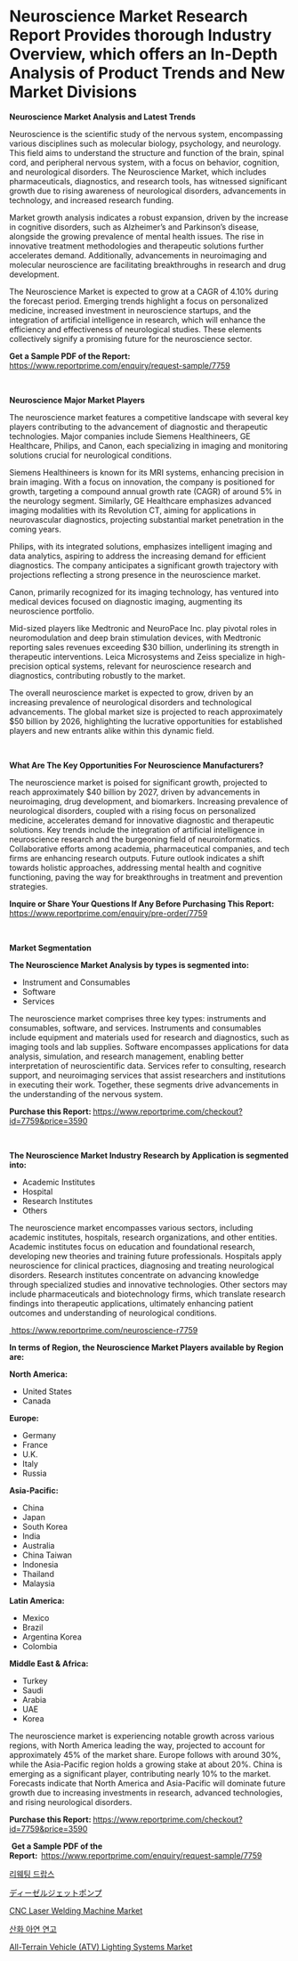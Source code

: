 <p><h1>Neuroscience Market Research Report Provides thorough Industry Overview, which offers an In-Depth Analysis of Product Trends and New Market Divisions</h1></p><p><strong>Neuroscience Market Analysis and Latest Trends</strong></p>
<p><p>Neuroscience is the scientific study of the nervous system, encompassing various disciplines such as molecular biology, psychology, and neurology. This field aims to understand the structure and function of the brain, spinal cord, and peripheral nervous system, with a focus on behavior, cognition, and neurological disorders. The Neuroscience Market, which includes pharmaceuticals, diagnostics, and research tools, has witnessed significant growth due to rising awareness of neurological disorders, advancements in technology, and increased research funding.</p><p>Market growth analysis indicates a robust expansion, driven by the increase in cognitive disorders, such as Alzheimer’s and Parkinson’s disease, alongside the growing prevalence of mental health issues. The rise in innovative treatment methodologies and therapeutic solutions further accelerates demand. Additionally, advancements in neuroimaging and molecular neuroscience are facilitating breakthroughs in research and drug development.</p><p>The Neuroscience Market is expected to grow at a CAGR of 4.10% during the forecast period. Emerging trends highlight a focus on personalized medicine, increased investment in neuroscience startups, and the integration of artificial intelligence in research, which will enhance the efficiency and effectiveness of neurological studies. These elements collectively signify a promising future for the neuroscience sector.</p></p>
<p><strong>Get a Sample PDF of the Report:&nbsp;</strong> <a href="https://www.reportprime.com/enquiry/request-sample/7759">https://www.reportprime.com/enquiry/request-sample/7759</a></p>
<p>&nbsp;</p>
<p><strong>Neuroscience Major Market Players</strong></p>
<p><p>The neuroscience market features a competitive landscape with several key players contributing to the advancement of diagnostic and therapeutic technologies. Major companies include Siemens Healthineers, GE Healthcare, Philips, and Canon, each specializing in imaging and monitoring solutions crucial for neurological conditions.</p><p>Siemens Healthineers is known for its MRI systems, enhancing precision in brain imaging. With a focus on innovation, the company is positioned for growth, targeting a compound annual growth rate (CAGR) of around 5% in the neurology segment. Similarly, GE Healthcare emphasizes advanced imaging modalities with its Revolution CT, aiming for applications in neurovascular diagnostics, projecting substantial market penetration in the coming years.</p><p>Philips, with its integrated solutions, emphasizes intelligent imaging and data analytics, aspiring to address the increasing demand for efficient diagnostics. The company anticipates a significant growth trajectory with projections reflecting a strong presence in the neuroscience market.</p><p>Canon, primarily recognized for its imaging technology, has ventured into medical devices focused on diagnostic imaging, augmenting its neuroscience portfolio.</p><p>Mid-sized players like Medtronic and NeuroPace Inc. play pivotal roles in neuromodulation and deep brain stimulation devices, with Medtronic reporting sales revenues exceeding $30 billion, underlining its strength in therapeutic interventions. Leica Microsystems and Zeiss specialize in high-precision optical systems, relevant for neuroscience research and diagnostics, contributing robustly to the market.</p><p>The overall neuroscience market is expected to grow, driven by an increasing prevalence of neurological disorders and technological advancements. The global market size is projected to reach approximately $50 billion by 2026, highlighting the lucrative opportunities for established players and new entrants alike within this dynamic field.</p></p>
<p>&nbsp;</p>
<p><strong>What Are The Key Opportunities For Neuroscience Manufacturers?</strong></p>
<p><p>The neuroscience market is poised for significant growth, projected to reach approximately $40 billion by 2027, driven by advancements in neuroimaging, drug development, and biomarkers. Increasing prevalence of neurological disorders, coupled with a rising focus on personalized medicine, accelerates demand for innovative diagnostic and therapeutic solutions. Key trends include the integration of artificial intelligence in neuroscience research and the burgeoning field of neuroinformatics. Collaborative efforts among academia, pharmaceutical companies, and tech firms are enhancing research outputs. Future outlook indicates a shift towards holistic approaches, addressing mental health and cognitive functioning, paving the way for breakthroughs in treatment and prevention strategies.</p></p>
<p><strong>Inquire or Share Your Questions If Any Before Purchasing This Report:</strong> <a href="https://www.reportprime.com/enquiry/pre-order/7759">https://www.reportprime.com/enquiry/pre-order/7759</a></p>
<p>&nbsp;</p>
<p><strong>Market Segmentation</strong></p>
<p><strong>The Neuroscience Market Analysis by types is segmented into:</strong></p>
<p><ul><li>Instrument and Consumables</li><li>Software</li><li>Services</li></ul></p>
<p><p>The neuroscience market comprises three key types: instruments and consumables, software, and services. Instruments and consumables include equipment and materials used for research and diagnostics, such as imaging tools and lab supplies. Software encompasses applications for data analysis, simulation, and research management, enabling better interpretation of neuroscientific data. Services refer to consulting, research support, and neuroimaging services that assist researchers and institutions in executing their work. Together, these segments drive advancements in the understanding of the nervous system.</p></p>
<p><strong>Purchase this Report:&nbsp;</strong><a href="https://www.reportprime.com/checkout?id=7759&price=3590">https://www.reportprime.com/checkout?id=7759&price=3590</a></p>
<p>&nbsp;</p>
<p><strong>The Neuroscience Market Industry Research by Application is segmented into:</strong></p>
<p><ul><li>Academic Institutes</li><li>Hospital</li><li>Research Institutes</li><li>Others</li></ul></p>
<p><p>The neuroscience market encompasses various sectors, including academic institutes, hospitals, research organizations, and other entities. Academic institutes focus on education and foundational research, developing new theories and training future professionals. Hospitals apply neuroscience for clinical practices, diagnosing and treating neurological disorders. Research institutes concentrate on advancing knowledge through specialized studies and innovative technologies. Other sectors may include pharmaceuticals and biotechnology firms, which translate research findings into therapeutic applications, ultimately enhancing patient outcomes and understanding of neurological conditions.</p></p>
<p><a href="https://www.reportprime.com/neuroscience-r7759">&nbsp;https://www.reportprime.com/neuroscience-r7759</a></p>
<p><strong>In terms of Region, the Neuroscience Market Players available by Region are:</strong></p>
<p>
    <p> <strong> North America: </strong>
        <ul>
            <li>United States</li>
            <li>Canada</li>
        </ul>
        </p> 
    <p> <strong> Europe: </strong>
        <ul>
            <li>Germany</li>
            <li>France</li>
            <li>U.K.</li>
            <li>Italy</li>
            <li>Russia</li>
        </ul>
        </p> 
    <p> <strong> Asia-Pacific: </strong>
        <ul>
            <li>China</li>
            <li>Japan</li>
            <li>South Korea</li>
            <li>India</li>
            <li>Australia</li>
            <li>China Taiwan</li>
            <li>Indonesia</li>
            <li>Thailand</li>
            <li>Malaysia</li>
        </ul>
        </p> 
    <p> <strong> Latin America: </strong>
        <ul>
            <li>Mexico</li>
            <li>Brazil</li>
            <li>Argentina Korea</li>
            <li>Colombia</li>
        </ul>
        </p> 
    <p> <strong> Middle East & Africa: </strong>
        <ul>
            <li>Turkey</li>
            <li>Saudi</li>
            <li>Arabia</li>
            <li>UAE</li>
            <li>Korea</li>
        </ul>
    </p>
    </p>
<p><p>The neuroscience market is experiencing notable growth across various regions, with North America leading the way, projected to account for approximately 45% of the market share. Europe follows with around 30%, while the Asia-Pacific region holds a growing stake at about 20%. China is emerging as a significant player, contributing nearly 10% to the market. Forecasts indicate that North America and Asia-Pacific will dominate future growth due to increasing investments in research, advanced technologies, and rising neurological disorders.</p></p>
<p><strong>Purchase this Report: </strong><a href="https://www.reportprime.com/checkout?id=7759&price=3590">https://www.reportprime.com/checkout?id=7759&price=3590</a></p>
<p>&nbsp;<strong>Get a Sample PDF of the Report:&nbsp;&nbsp;</strong><a href="https://www.reportprime.com/enquiry/request-sample/7759">https://www.reportprime.com/enquiry/request-sample/7759</a></p>
<p><strong></strong></p>
<p><p><a href="https://medium.com/@terrellmend76/%EC%A0%84%EB%9E%B5%EC%A0%81-%EC%8B%9C%EC%9E%A5-%ED%86%B5%EC%B0%B0%EB%A0%A5-%EA%B8%80%EB%A1%9C%EB%B2%8C-%EC%9E%AC%EC%8A%B5%EA%B8%B0-%EC%8B%9C%EC%9E%A5-2024-2031-88aa44b3d41c">리웨팅 드랍스</a></p><p><a href="https://medium.com/@royfoote921/%E3%82%B0%E3%83%AD%E3%83%BC%E3%83%90%E3%83%AB%E3%83%87%E3%82%A3%E3%83%BC%E3%82%BC%E3%83%AB%E3%82%B8%E3%82%A7%E3%83%83%E3%83%88%E3%83%9D%E3%83%B3%E3%83%97%E5%B8%82%E5%A0%B4%E3%81%AB%E3%81%8A%E3%81%91%E3%82%8B%E6%96%B0%E3%81%9F%E3%81%AA%E6%A9%9F%E4%BC%9A%E3%81%A8%E8%AA%B2%E9%A1%8C-2024%E5%B9%B4-2031%E5%B9%B4-73c9fd57ec7b">ディーゼルジェットポンプ</a></p><p><a href="https://medium.com/@sarahhicks655/cnc-laser-welding-machine-market-global-market-share-and-ranking-overall-sales-and-demand-9762e08b281a">CNC Laser Welding Machine Market</a></p><p><a href="https://medium.com/@terrellmend76/%EA%B8%80%EB%A1%9C%EB%B2%8C-%EC%82%B0%ED%99%94%EC%95%84%EC%97%B0-%EC%97%B0%EA%B3%A0-%EC%8B%9C%EC%9E%A5-%EC%A2%85%ED%95%A9-%EB%B6%84%EC%84%9D-%EC%84%B1%EC%9E%A5-%EB%8F%99%ED%96%A5-%EB%B0%8F-%EC%8B%9C%EC%9E%A5-%EC%A0%84%EB%A7%9D-2024-2031-f920fccf12ae">산화 아연 연고</a></p><p><a href="https://issuu.com/reportprime-2/docs/all-terrain-vehicle-atv-lighting-sy_709a7fa3b3a3ee">All-Terrain Vehicle (ATV) Lighting Systems Market</a></p></p>